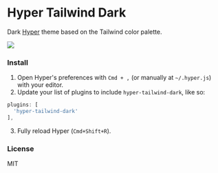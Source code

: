 # Hyper Tailwind Dark

Dark [Hyper](https://hyper.is) theme based on the Tailwind color palette.

![](https://cdn.jsdelivr.net/gh/mikemcbride/hyper-tailwind-dark@c20eccab9dfc552af38d956be2b863adba0882be/screenshot.png)

### Install

1. Open Hyper's preferences with `Cmd + ,` (or manually at `~/.hyper.js`) with your editor.
2. Update your list of plugins to include `hyper-tailwind-dark`, like so:

  ```js
plugins: [
    'hyper-tailwind-dark'
],
```
3. Fully reload Hyper (`Cmd+Shift+R`).

### License

MIT
